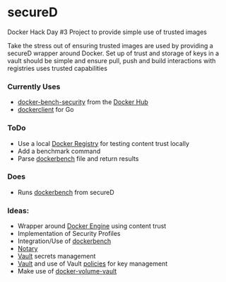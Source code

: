 # secureD

Docker Hack Day #3 Project to provide simple use of trusted images

Take the stress out of ensuring trusted images are used by providing a secureD wrapper around Docker. Set up of trust and storage of keys in a vault should be simple and ensure pull, push and build interactions with registries uses trusted capabilities

### Currently Uses
* [docker-bench-security](https://hub.docker.com/r/docker/docker-bench-security/) from the [Docker Hub](https://hub.docker.com)
* [dockerclient](https://github.com/samalba/dockerclient) for Go

### ToDo
* Use a local [Docker Registry](https://hub.docker.com/_/registry/) for testing content trust locally
* Add a benchmark command
* Parse [dockerbench](http://github.com/docker/docker-bench-security) file and return results

### Does
* Runs [dockerbench](http://github.com/docker/docker-bench-security) from secureD

### Ideas:
* Wrapper around [Docker Engine](https://github.com/docker/docker) using content trust
* Implementation of Security Profiles
* Integration/Use of [dockerbench](https://github.com/docker/docker-bench-security)
* [Notary](https://github.com/docker/notary)
* [Vault](https://www.vaultproject.io/) secrets management
* [Vault](https://www.vaultproject.io/) and use of Vault [policies](https://www.vaultproject.io/docs/concepts/policies.html) for key management
* Make use of [docker-volume-vault](https://github.com/calavera/docker-volume-vault)
